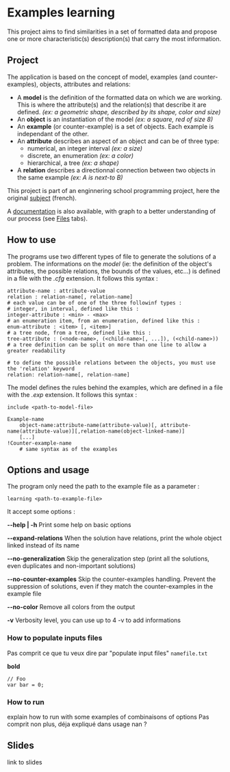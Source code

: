 # Examples learning

This project aims to find similarities in a set of formatted data and propose one or more characteristic(s) description(s) that carry the most information.

## Project

The application is based on the concept of model, examples (and counter-examples), objects, attributes and relations:

 - A **model** is the definition of the formatted data on which we are working. This is where the attribute(s) and the relation(s) that describe it are defined. *(_ex_: a geometric shape, described by its shape, color and size)*
 - An **object** is an instantiation of the model *(_ex_: a _square_, _red_ of size _8_)*
 - An **example** (or counter-example) is a set of objects. Each example is independant of the other.
 - An **attribute** describes an aspect of an object and can be of three type:
	 - numerical, an integer interval *(_ex_: a size)*
	 - discrete, an enumeration *(_ex_: a color)*
	 - hierarchical, a tree *(_ex_: a shape)*
 - A **relation** describes a directionnal connection between two objects in the same example *(_ex_: A is _next-to_ B)*

This project is part of an enginnering school programming project, here the original [subject](https://github.com/gaelfoppolo/examples-learning/blob/master/subject.pdf) (french).

A [documentation](http://gaelfoppolo.github.io/examples-learning/) is also available, with graph to a better understanding of our process (see [Files](http://gaelfoppolo.github.io/examples-learning/files.html) tabs).

## How to use

The programs use two different types of file to generate the solutions of a problem.
The informations on the _model_ (ie: the definition of the object's attributes, the possible relations, the bounds of the values, etc...) is defined in a file with the _.cfg_ extension. It follows this syntax :
```
attribute-name : attribute-value
relation : relation-name[, relation-name]
# each value can be of one of the three followinf types :
# integer, in interval, defined like this :
integer-attribute : <min> - <max>
# an enumeration item, from an enumeration, defined like this :
enum-attribute : <item> [, <item>]
# a tree node, from a tree, defined like this :
tree-attribute : (<node-name>, (<child-name>[, ...]), (<child-name>))
# a tree definition can be split on more than one line to allow a greater readability

# to define the possible relations between the objects, you must use the 'relation' keyword
relation: relation-name[, relation-name]
```

The model defines the rules behind the examples, which are defined in a file with the _.exp_ extension. It follows this syntax :
```
include <path-to-model-file>

Example-name
	object-name:attribute-name(attribute-value)[, attribute-name(attribute-value)][,relation-name(object-linked-name)]
	[...]
!Counter-example-name
	# same syntax as of the examples
```

## Options and usage

The program only need the path to the example file as a parameter :
```
learning <path-to-example-file>
```

It accept some options :

**--help | -h**
Print some help on basic options

**--expand-relations**
When the solution have relations, print the whole object linked instead of its name

**--no-generalization**
Skip the generalization step (print all the solutions, even duplicates and non-important solutions)

**--no-counter-examples**
Skip the counter-examples handling. Prevent the suppression of solutions, even if they match the counter-examples in the example file

**--no-color**
Remove all colors from the output

**-v**
Verbosity level, you can use up to 4 -v to add informations

### How to populate inputs files

Pas comprit ce que tu veux dire par "populate input files"
`namefile.txt`

**bold** 

```
// Foo
var bar = 0;
```
 
### How to run

explain how to run with some examples of combinaisons of options
Pas comprit non plus, déja expliqué dans usage nan ?

## Slides

link to slides